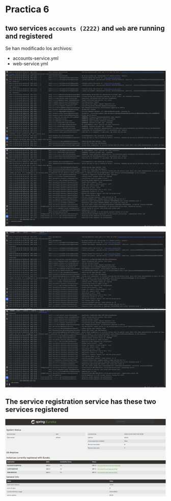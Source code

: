 # Practica 6

## two services `accounts (2222)` and `web` are running and registered

Se han modificado los archivos:
 - accounts-service.yml
 - web-service.yml

![Nuevo web](./img/account1.png)
![Nuevo web](./img/account2.png)

![Nuevo web](./img/web1.png)
![Nuevo web](./img/web2.png)

## The service registration service has these two services registered

![Eureka](./img/eureka.png)